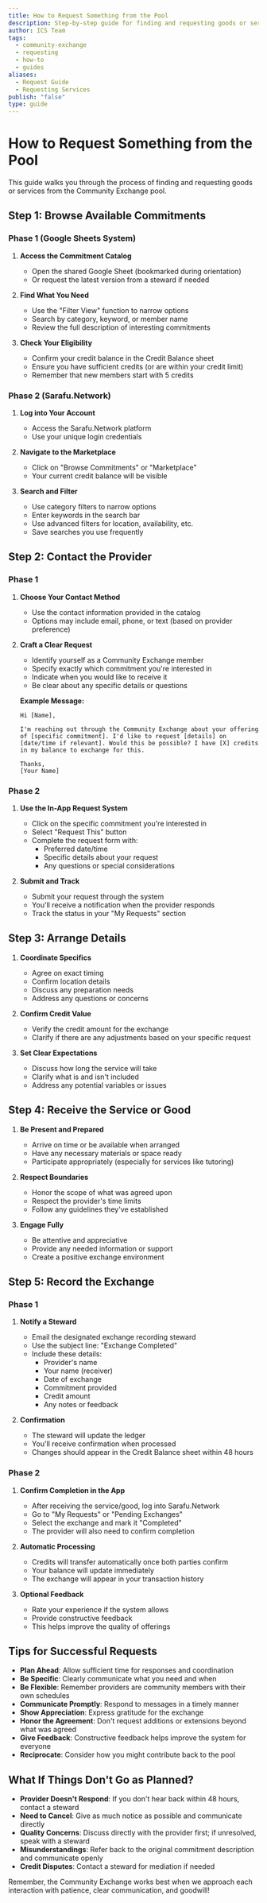 ```yaml
---
title: How to Request Something from the Pool
description: Step-by-step guide for finding and requesting goods or services from the Community Exchange pool
author: ICS Team
tags:
  - community-exchange
  - requesting
  - how-to
  - guides
aliases:
  - Request Guide
  - Requesting Services
publish: "false"
type: guide
---
```


# How to Request Something from the Pool

This guide walks you through the process of finding and requesting goods or services from the Community Exchange pool.

## Step 1: Browse Available Commitments

### Phase 1 (Google Sheets System)

1. **Access the Commitment Catalog**
   - Open the shared Google Sheet (bookmarked during orientation)
   - Or request the latest version from a steward if needed

2. **Find What You Need**
   - Use the "Filter View" function to narrow options
   - Search by category, keyword, or member name
   - Review the full description of interesting commitments

3. **Check Your Eligibility**
   - Confirm your credit balance in the Credit Balance sheet
   - Ensure you have sufficient credits (or are within your credit limit)
   - Remember that new members start with 5 credits

### Phase 2 (Sarafu.Network)

1. **Log into Your Account**
   - Access the Sarafu.Network platform
   - Use your unique login credentials

2. **Navigate to the Marketplace**
   - Click on "Browse Commitments" or "Marketplace"
   - Your current credit balance will be visible

3. **Search and Filter**
   - Use category filters to narrow options
   - Enter keywords in the search bar
   - Use advanced filters for location, availability, etc.
   - Save searches you use frequently

## Step 2: Contact the Provider

### Phase 1

1. **Choose Your Contact Method**
   - Use the contact information provided in the catalog
   - Options may include email, phone, or text (based on provider preference)

2. **Craft a Clear Request**
   - Identify yourself as a Community Exchange member
   - Specify exactly which commitment you're interested in
   - Indicate when you would like to receive it
   - Be clear about any specific details or questions

   **Example Message:**
   ```
   Hi [Name],
   
   I'm reaching out through the Community Exchange about your offering of [specific commitment]. I'd like to request [details] on [date/time if relevant]. Would this be possible? I have [X] credits in my balance to exchange for this.
   
   Thanks,
   [Your Name]
   ```

### Phase 2

1. **Use the In-App Request System**
   - Click on the specific commitment you're interested in
   - Select "Request This" button
   - Complete the request form with:
     - Preferred date/time
     - Specific details about your request
     - Any questions or special considerations

2. **Submit and Track**
   - Submit your request through the system
   - You'll receive a notification when the provider responds
   - Track the status in your "My Requests" section

## Step 3: Arrange Details

1. **Coordinate Specifics**
   - Agree on exact timing
   - Confirm location details
   - Discuss any preparation needs
   - Address any questions or concerns

2. **Confirm Credit Value**
   - Verify the credit amount for the exchange
   - Clarify if there are any adjustments based on your specific request

3. **Set Clear Expectations**
   - Discuss how long the service will take
   - Clarify what is and isn't included
   - Address any potential variables or issues

## Step 4: Receive the Service or Good

1. **Be Present and Prepared**
   - Arrive on time or be available when arranged
   - Have any necessary materials or space ready
   - Participate appropriately (especially for services like tutoring)

2. **Respect Boundaries**
   - Honor the scope of what was agreed upon
   - Respect the provider's time limits
   - Follow any guidelines they've established

3. **Engage Fully**
   - Be attentive and appreciative
   - Provide any needed information or support
   - Create a positive exchange environment

## Step 5: Record the Exchange

### Phase 1

1. **Notify a Steward**
   - Email the designated exchange recording steward
   - Use the subject line: "Exchange Completed"
   - Include these details:
     - Provider's name
     - Your name (receiver)
     - Date of exchange
     - Commitment provided
     - Credit amount
     - Any notes or feedback

2. **Confirmation**
   - The steward will update the ledger
   - You'll receive confirmation when processed
   - Changes should appear in the Credit Balance sheet within 48 hours

### Phase 2

1. **Confirm Completion in the App**
   - After receiving the service/good, log into Sarafu.Network
   - Go to "My Requests" or "Pending Exchanges"
   - Select the exchange and mark it "Completed"
   - The provider will also need to confirm completion

2. **Automatic Processing**
   - Credits will transfer automatically once both parties confirm
   - Your balance will update immediately
   - The exchange will appear in your transaction history

3. **Optional Feedback**
   - Rate your experience if the system allows
   - Provide constructive feedback
   - This helps improve the quality of offerings

## Tips for Successful Requests

- **Plan Ahead**: Allow sufficient time for responses and coordination
- **Be Specific**: Clearly communicate what you need and when
- **Be Flexible**: Remember providers are community members with their own schedules
- **Communicate Promptly**: Respond to messages in a timely manner
- **Show Appreciation**: Express gratitude for the exchange
- **Honor the Agreement**: Don't request additions or extensions beyond what was agreed
- **Give Feedback**: Constructive feedback helps improve the system for everyone
- **Reciprocate**: Consider how you might contribute back to the pool

## What If Things Don't Go as Planned?

- **Provider Doesn't Respond**: If you don't hear back within 48 hours, contact a steward
- **Need to Cancel**: Give as much notice as possible and communicate directly
- **Quality Concerns**: Discuss directly with the provider first; if unresolved, speak with a steward
- **Misunderstandings**: Refer back to the original commitment description and communicate openly
- **Credit Disputes**: Contact a steward for mediation if needed

Remember, the Community Exchange works best when we approach each interaction with patience, clear communication, and goodwill!